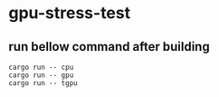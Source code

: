 # gpu-stress-test
## run bellow command after building 
`cargo run -- cpu` </br>
`cargo run -- gpu` </br>
`cargo run -- tgpu` </br>
